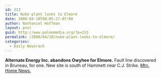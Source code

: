 ```yaml
---
id: 213
title: Nuke plant looks to Elmore
date: 2008-04-10T08:05:27-07:00
author: Nathaniel Hoffman
layout: post
guid: http://www.paleomedia.org/?p=213
permalink: /2008/04/10/nuke-plant-looks-to-elmore/
categories:
  - Daily Newsrack
---
```

**Alternate Energy Inc. abandons Owyhee for Elmore.** Fault line discovered in Bruneau, for one. New site is south of Hammett near C.J. Strike. [Mtn. Home News.](http://www.mountainhomenews.com/story/1324059.html)
